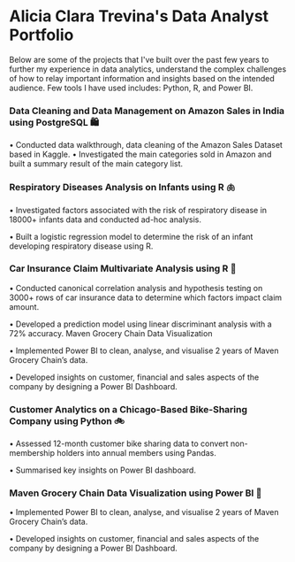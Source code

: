 # Alicia Clara Trevina's Data Analyst Portfolio 

Below are some of the projects that I've built over the past few years to further my experience in data analytics, understand the complex challenges of how to relay important
information and insights based on the intended audience. Few tools I have used includes: Python, R, and Power BI. 

### Data Cleaning and Data Management on Amazon Sales in India using PostgreSQL 🛍️
• Conducted data walkthrough, data cleaning of the Amazon Sales Dataset based in Kaggle. 
• Investigated the main categories sold in Amazon and built a summary result of the main category list. 

### Respiratory Diseases Analysis on Infants using R 🫁
• Investigated factors associated with the risk of respiratory disease in 18000+ infants data and conducted ad-hoc analysis.

• Built a logistic regression model to determine the risk of an infant developing respiratory disease using R.

### Car Insurance Claim Multivariate Analysis using R 🚗
• Conducted canonical correlation analysis and hypothesis testing on 3000+ rows of car insurance data to determine which factors impact claim amount.

• Developed a prediction model using linear discriminant analysis with a 72% accuracy.
Maven Grocery Chain Data Visualization

• Implemented Power BI to clean, analyse, and visualise 2 years of Maven Grocery Chain’s data.

• Developed insights on customer, financial and sales aspects of the company by designing a Power BI Dashboard.

### Customer Analytics on a Chicago-Based Bike-Sharing Company using Python 🚲
• Assessed 12-month customer bike sharing data to convert non-membership holders into annual members using Pandas.

• Summarised key insights on Power BI dashboard.

### Maven Grocery Chain Data Visualization using Power BI 🍎

• Implemented Power BI to clean, analyse, and visualise 2 years of Maven Grocery Chain’s data.

• Developed insights on customer, financial and sales aspects of the company by designing a Power BI Dashboard.

